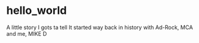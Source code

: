 # hello_world
A little story I gots ta tell
It started way back in history with Ad-Rock, MCA and me, MIKE D
